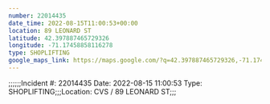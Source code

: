 ```yaml
---
number: 22014435
date_time: 2022-08-15T11:00:53+00:00
location: 89 LEONARD ST
latitude: 42.397887465729326
longitude: -71.17458858116278
type: SHOPLIFTING
google_maps_link: https://maps.google.com/?q=42.397887465729326,-71.17458858116278
---
```


;;;;;;Incident #: 22014435  Date: 2022-08-15 11:00:53   Type: SHOPLIFTING;;;Location: CVS / 89 LEONARD ST;;;

